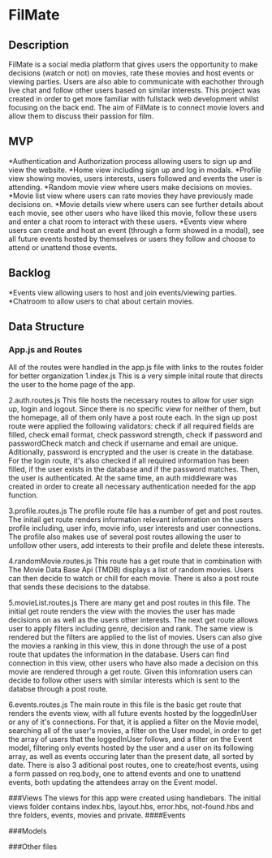 # FilMate
## Description
FilMate is a social media platform that gives users the opportunity to make decisions (watch or not) on movies, rate these movies and host events or viewing parties. Users are also able to communicate with eachother through live chat and follow other users based on similar interests. This project was created in order to get more familiar with fullstack web development whilst focusing on the back end.
The aim of FilMate is to connect movie lovers and allow them to discuss their passion for film.

## MVP
*Authentication and Authorization process allowing users to sign up and view the website.
*Home view including sign up and log in modals.
*Profile view showing movies, users interests, users followed and events the user is attending.
*Random movie view where users make decisions on movies.
*Movie list view where users can rate movies they have previously made decisions on.
*Movie details view where users can see further details about each movie, see other users who have liked this movie, follow these users and enter a chat room to interact with these users.
*Events view where users can create and host an event (through a form showed in a modal), see all future events hosted by themselves or users they follow and choose to attend or unattend those events.

## Backlog
*Events view allowing users to host and join events/viewing parties.
*Chatroom to allow users to chat about certain movies.

## Data Structure
### App.js and Routes
All of the routes were handled in the app.js file with links to the routes folder for better organization
1.index.js
This is a very simple inital route that directs the user to the home page of the app.

2.auth.routes.js
This file hosts the necessary routes to allow for user sign up, login and logout. Since there is no specific view for neither of them, but the homepage, all of them only have a post route each. In the sign up post route were applied the following validators: check if all required fields are filled, check email format, check password strength, check if password and passwordCheck match and check if username and email are unique. Aditionally, password is encrypted and the user is create in the database. For the login route, it's also checked if all required information has been filled, if the user exists in the database and if the password matches. Then, the user is authenticated. At the same time, an auth middleware was created in order to create all necessary authentication needed for the app function.

3.profile.routes.js
The profile route file has a number of get and post routes. The initail get route renders information relevant infomration on the users profile including, user info, movie info, user interests and user connections. The profile also makes use of several post routes allowing the user to unfollow other users, add interests to their profile and delete these interests.

4.randomMovie.routes.js
This route has a get route that in combination with The Movie Data Base Api (TMDB) displays a list of random movies. Users can then decide to watch or chill for each movie. There is also a post route that sends these decisions to the databse.

5.movieList.routes.js
There are many get and post routes in this file. The initial get route renders the view with the movies the user has made decisions on as well as the users other interests. The next get route allows user to apply filters including genre, decision and rank. The same view is rendered but the filters are applied to the list of movies. Users can also give the movies a ranking in this view, this in done through the use of a post route that updates the information in the database. Users can find connection in this view, other users who have also made a decision on this movie are rendered through a get route. Given this infomration users can decide to follow other users with similar interests which is sent to the databse through a post route.

6.events.routes.js
The main route in this file is the basic get route that renders the events view, with all future events hosted by the loggedInUser or any of it's connections. For that, it is applied a filter on the Movie model, searching all of the user's movies, a filter on the User model, in order to get the array of users that the loggedInUser follows, and a filter on the Event model, filtering only events hosted by the user and a user on its following array, as well as events occuring later than the present date, all sorted by date. There is also 3 aditional post routes, one to create/host events, using a form passed on req.body, one to attend events and one to unattend events, both updating the attendees array on the Event model.

###Views
The views for this app were created using handlebars. The initial views folder contains index.hbs, layout.hbs, error.hbs, not-found.hbs and thre folders, events, movies and private.
####Events

###Models

###Other files
